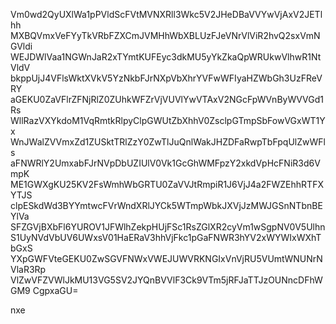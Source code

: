 Vm0wd2QyUXlWa1pPVldScFVtMVNXRll3Wkc5V2JHeDBaVVYwVjAxV2JETlhh
MXBQVmxVeFYyTkVRbFZXCmJVMHhWbXBLUzFJeVNrVlViR2hvQ2sxVmNGVldi
WEJDWlVaa1NGWnJaR2xTYmtKUFEyc3dkMU5yYkZkaQpWRUkwVlhwR1NtVldV
bkppUjJ4VFlsWktXVkV5YzNkbFJrNXpVbXhrYVFwWFIyaHZWbGh3UzFReVRY
aGEKU0ZaVFlrZFNjRlZ0ZUhkWFZrVjVUVlYwVTAxV2NGcFpWVnByWVVGd1Rs
WllRazVXYkdoM1VqRmtkRlpyClpGWUtZbXhhV0ZsclpGTmpSbFowVGxWT1Yx
WnJWalZVVmxZd1ZUSktTRlZzY0ZwTlJuQnlWakJHZDFaRwpTbFpqUlZwWFls
aFNWRlY2UmxabFJrNVpDbUZIUlV0Vk1GcGhWMFpzY2xkdVpHcFNiR3d6VmpK
ME1GWXgKU25KV2FsWmhWbGRTU0ZaVVJtRmpiR1J6VjJ4a2FWZEhhRTFXYTJS
clpESkdWd3BYYmtwcFVrWndXRlJYCk5WTmpWbkJXVjJzMWJGSnNTbnBEYlVa
SFZGVjBXbFl6YUROV1JFWlhZekpHUjFSc1RsZGlXR2cyVm1wSgpNV0V5Ulhn
S1UyNVdVbUV6UWxsV01HaERaV3hhVjFkc1pGaFNWR3hYV2xWYWIxWXhTbGxS
YXpGWFVteGEKU0ZwSGVFNWxVWEJUWVRKNGIxVnVjRU5VUmtWNUNrNVlaR3Rp
VlZwVFZVWlJkMU13VG5SV2JYQnBVVlF3Ck9VTm5jRFJaTTJzOUNncDFhWGM9
CgpxaGU=

nxe